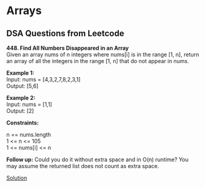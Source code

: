# Arrays 
## DSA Questions from Leetcode

__448. Find All Numbers Disappeared in an Array__  
Given an array nums of n integers where nums[i] is in the range [1, n], return an array of all the integers in the range [1, n] that do not appear in nums.  

__Example 1:__  
Input: nums = [4,3,2,7,8,2,3,1]  
Output: [5,6]  

__Example 2:__  
Input: nums = [1,1]  
Output: [2]  

__Constraints:__

n == nums.length  
1 <= n <= 105  
1 <= nums[i] <= n  

__Follow up:__ Could you do it without extra space and in O(n) runtime? You may assume the returned list does not count as extra space.

[Solution](448.py)

